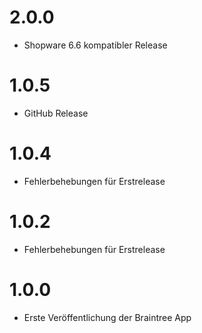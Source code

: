 # 2.0.0

* Shopware 6.6 kompatibler Release

# 1.0.5

* GitHub Release

# 1.0.4

* Fehlerbehebungen für Erstrelease

# 1.0.2

* Fehlerbehebungen für Erstrelease

# 1.0.0

* Erste Veröffentlichung der Braintree App

